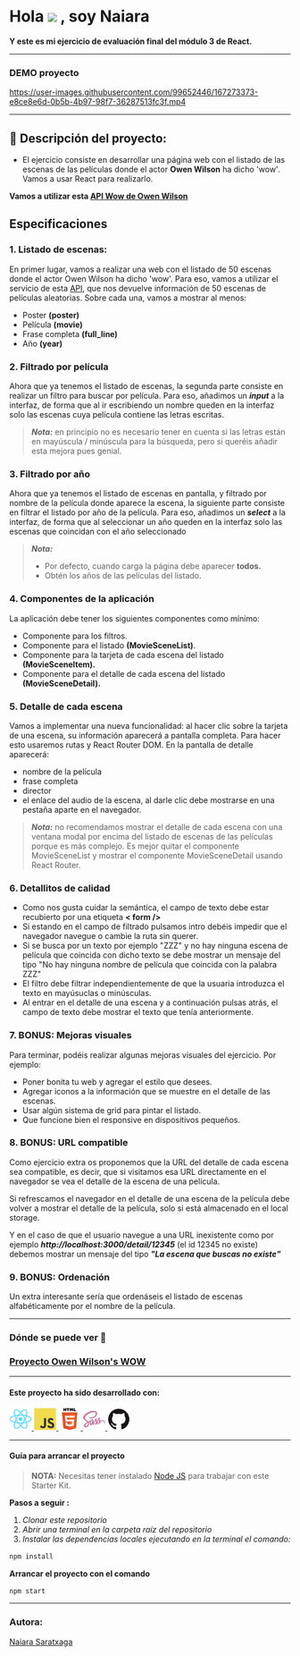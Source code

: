 # Hola <img src="https://media.giphy.com/media/hvRJCLFzcasrR4ia7z/giphy.gif" width="30px"> , soy Naiara

**Y este es mi ejercicio de evaluación final del módulo 3 de React.**

---

### DEMO proyecto

https://user-images.githubusercontent.com/99652446/167273373-e8ce8e6d-0b5b-4b97-98f7-36287513fc3f.mp4

---

## 🚀 Descripción del proyecto:

- El ejercicio consiste en desarrollar una página web con el listado de las escenas de las películas donde el
  actor **Owen Wilson** ha dicho 'wow'. Vamos a usar React para realizarlo.

**Vamos a utilizar esta [API Wow de Owen Wilson](https://owen-wilson-wow-api.herokuapp.com/)**

## Especificaciones

### 1. **Listado de escenas:**

En primer lugar, vamos a realizar una web con el listado de 50 escenas donde el actor Owen Wilson ha
dicho 'wow'.
Para eso, vamos a utilizar el servicio de esta [API](https://owen-wilson-wow-api.herokuapp.com/wows/random?results=50/), que nos devuelve información de 50 escenas de películas aleatorias. Sobre cada una, vamos a
mostrar al menos:

- Poster **(poster)**
- Película **(movie)**
- Frase completa **(full_line)**
- Año **(year)**

### 2. **Filtrado por película**

Ahora que ya tenemos el listado de escenas, la segunda parte consiste en realizar un filtro para buscar por
película. Para eso, añadimos un **_input_** a la interfaz, de forma que al ir escribiendo un nombre queden en la
interfaz solo las escenas cuya película contiene las letras escritas.

> **_Nota:_** en principio no es necesario tener en cuenta si las letras están en mayúscula / minúscula para
> la búsqueda, pero si queréis añadir esta mejora pues genial.

### 3. **Filtrado por año**

Ahora que ya tenemos el listado de escenas en pantalla, y filtrado por nombre de la película donde aparece
la escena, la siguiente parte consiste en filtrar el listado por año de la película.
Para eso, añadimos un **_select_** a la interfaz, de forma que al seleccionar un año queden en la interfaz solo las escenas que
coincidan con el año seleccionado

> **_Nota:_**
>
> - Por defecto, cuando carga la página debe aparecer **todos.**
> - Obtén los años de las películas del listado.

### 4. **Componentes de la aplicación**

La aplicación debe tener los siguientes componentes como mínimo:

- Componente para los filtros.
- Componente para el listado **(MovieSceneList)**.
- Componente para la tarjeta de cada escena del listado **(MovieSceneItem).**
- Componente para el detalle de cada escena del listado **(MovieSceneDetail).**

### 5. **Detalle de cada escena**

Vamos a implementar una nueva funcionalidad: al hacer clic sobre la tarjeta de una escena, su información
aparecerá a pantalla completa. Para hacer esto usaremos rutas y React Router DOM. En la pantalla de
detalle aparecerá:

- nombre de la película
- frase completa
- director
- el enlace del audio de la escena, al darle clic debe mostrarse en una pestaña aparte en el navegador.

> **_Nota:_** no recomendamos mostrar el detalle de cada escena con una ventana modal por encima del
> listado de escenas de las películas porque es más complejo. Es mejor quitar el componente
> MovieSceneList y mostrar el componente MovieSceneDetail usando React Router.

### 6. **Detallitos de calidad**

- Como nos gusta cuidar la semántica, el campo de texto debe estar recubierto por una etiqueta
  **< form />**
- Si estando en el campo de filtrado pulsamos intro debéis impedir que el navegador navegue o cambie
  la ruta sin querer.
- Si se busca por un texto por ejemplo "ZZZ" y no hay ninguna escena de película que coincida con
  dicho texto se debe mostrar un mensaje del tipo "No hay ninguna nombre de película que coincida
  con la palabra ZZZ"
- El filtro debe filtrar independientemente de que la usuaria introduzca el texto en mayúsuclas o
  minúsculas.
- Al entrar en el detalle de una escena y a continuación pulsas atrás, el campo de texto debe mostrar el
  texto que tenía anteriormente.

### 7. **BONUS: Mejoras visuales**

Para terminar, podéis realizar algunas mejoras visuales del ejercicio. Por ejemplo:

- Poner bonita tu web y agregar el estilo que desees.
- Agregar iconos a la información que se muestre en el detalle de las escenas.
- Usar algún sistema de grid para pintar el listado.
- Que funcione bien el responsive en dispositivos pequeños.

### 8. **BONUS: URL compatible**

Como ejercicio extra os proponemos que la URL del detalle de cada escena sea compatible, es decir,
que si visitamos esa URL directamente en el navegador se vea el detalle de la escena de una película.

Si refrescamos el navegador en el detalle de una escena de la película debe volver a mostrar el
detalle de la película, solo si está almacenado en el local storage.

Y en el caso de que el usuario navegue a una URL inexistente como por ejemplo
**_http://localhost:3000/detail/12345_** (el id 12345 no existe) debemos mostrar un mensaje
del tipo **_"La escena que buscas no existe"_**

### 9. **BONUS: Ordenación**

Un extra interesante sería que ordenáseis el listado de escenas alfabéticamente por el nombre de la
película.

---

### Dónde se puede ver 👀

### **[Proyecto Owen Wilson's WOW ](http://beta.adalab.es/modulo-3-evaluacion-final-NaiSaratxaga/)**

---

#### Este proyecto ha sido desarrollado con:

<p>
<a href="https://reactjs.org/" target="_blank" rel="noreferrer"> <img src="https://raw.githubusercontent.com/devicons/devicon/master/icons/react/react-original.svg" alt="react" width="40" height="40"/> </a> 
<a href="https://developer.mozilla.org/en-US/docs/Web/JavaScript" target="_blank" rel="noreferrer"> <img src="https://raw.githubusercontent.com/devicons/devicon/master/icons/javascript/javascript-original.svg" alt="javascript" width="40" height="40"/> 
<a href="https://www.w3.org/html/" target="_blank" rel="noreferrer"> <img src="https://raw.githubusercontent.com/devicons/devicon/master/icons/html5/html5-original-wordmark.svg" alt="html5" width="40" height="40"/>
<a href="https://sass-lang.com" target="_blank" rel="noreferrer"> <img src="https://raw.githubusercontent.com/devicons/devicon/master/icons/sass/sass-original.svg" alt="sass" width="40" height="40"/>
<a href="https://github.com/" target="_blank" rel="noreferrer"> <img src="https://raw.githubusercontent.com/devicons/devicon/master/icons/github/github-original.svg" alt=“github” width="40" height="40"/> </a> 
</p>

---

#### Guía para arrancar el proyecto

> **NOTA:** Necesitas tener instalado [Node JS](https://nodejs.org/) para trabajar con este Starter Kit.

**Pasos a seguir :**

1. _Clonar este repositorio_
2. _Abrir una terminal en la carpeta raíz del repositorio_
3. _Instalar las dependencias locales ejecutando en la terminal el comando:_

```bash
npm install
```

**Arrancar el proyecto con el comando**

```bash
npm start
```

---

### Autora:

[Naiara Saratxaga](https://github.com/NaiSaratxaga)
